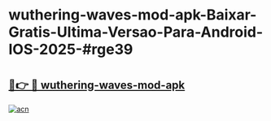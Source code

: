 # wuthering-waves-mod-apk-Baixar-Gratis-Ultima-Versao-Para-Android-IOS-2025-#rge39

# <h2><a href="https://ainizakaria.my?title=wuthering-waves-mod-apk&ref=24M">🔗👉 🔴 wuthering-waves-mod-apk</a></h2>

[![acn](https://github.com/user-attachments/assets/0f9c940e-d8b0-45ae-aac7-cd30a18b3e1c)](https://ainizakaria.my?title=wuthering-waves-mod-apk&ref=24M)

